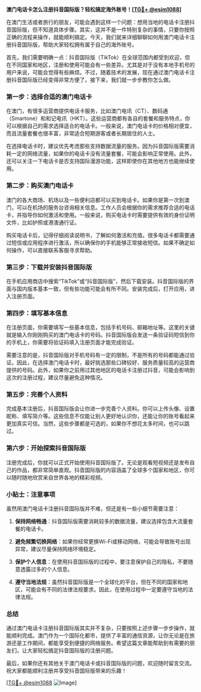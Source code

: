 **澳门电话卡怎么注册抖音国际版？轻松搞定海外账号！[[TG💪+ @esim1088](https://t.me/s/esim1088)]**

在澳门生活或者旅行的朋友，可能会遇到这样一个问题：想用当地的电话卡注册抖音国际版，但不知道具体步骤。其实，这并不是一件特别复杂的事情，只要你按照正确的流程来操作，就能顺利搞定。今天，我们就来详细聊聊如何用澳门电话卡注册抖音国际版，帮助大家轻松拥有属于自己的海外账号。

首先，我们需要明确一点：抖音国际版（TikTok）在全球范围内都受到欢迎，但在不同国家和地区，注册和使用可能会有一些差异。尤其是对于没有本地手机号的用户来说，可能会觉得有些麻烦。不过，随着技术的发展，现在通过澳门电话卡注册抖音国际版已经变得非常方便了。接下来，我们就一步步教你怎么做。

### 第一步：选择合适的澳门电话卡

在澳门，有很多运营商提供电话卡服务，比如澳门电讯（CT）、数码通（Smartone）和和记电讯（HKT）。这些运营商都有各自的套餐和服务特点，你可以根据自己的需求选择适合的电话卡。一般来说，澳门电话卡的价格相对便宜，而且流量套餐也很丰富，非常适合短期游客或者长期居住的人士。

在选择电话卡时，建议优先考虑那些支持数据流量的服务。因为抖音国际版需要消耗一定的网络流量，如果你的电话卡没有流量套餐，可能会影响正常使用。此外，还可以关注一下电话卡是否支持国际漫游功能，这样即使你在其他地方也能继续使用。

### 第二步：购买澳门电话卡

澳门的各大商场、机场以及一些便利店都可以买到电话卡。如果你是第一次到澳门，可以在机场的服务台咨询相关信息。工作人员会根据你的需求推荐合适的电话卡，并指导你如何激活和使用。一般来说，购买电话卡时需要提供有效的身份证明文件，比如护照或港澳通行证。

购买电话卡后，记得仔细阅读说明书，了解如何激活和充值。很多电话卡都需要通过短信或应用程序进行激活，所以确保你的手机能够正常接收短信。如果不确定如何操作，可以直接联系客服寻求帮助。

### 第三步：下载并安装抖音国际版

在手机应用商店中搜索“TikTok”或“抖音国际版”，然后下载安装。抖音国际版的界面与国内版本基本一致，但有些功能可能会有所不同。安装完成后，打开应用，进入注册页面。

### 第四步：填写基本信息

在注册页面，你需要填写一些基本信息，包括手机号码、邮箱地址等。这里的关键就是输入你刚刚购买的澳门电话卡的号码。抖音国际版会发送一条验证码短信到你的手机上，你需要将验证码填入注册页面才能完成验证。

需要注意的是，抖音国际版对手机号码有一定的限制，不是所有的号码都能通过验证。因此，在选择澳门电话卡时，最好挑选那些口碑较好、服务质量较高的运营商提供的号码。此外，如果你之前用过其他地区的电话卡注册过抖音，可能会影响到这次的注册过程，建议尽量避免这种情况。

### 第五步：完善个人资料

完成基本注册后，抖音国际版会让你进一步完善个人资料。你可以上传头像、设置昵称、填写简介等。这些信息不仅能让别人更好地认识你，还能让你的账号看起来更加真实可信。当然，这些步骤都是可选的，如果你不想花太多时间，也可以跳过。

### 第六步：开始探索抖音国际版

注册完成后，你就可以正式开始使用抖音国际版了。无论是观看短视频还是发布自己的作品，都非常简单直观。抖音国际版的内容涵盖了全球多个国家和地区，你可以随时随地欣赏来自世界各地的精彩视频。

### 小贴士：注意事项

虽然用澳门电话卡注册抖音国际版并不难，但还是有一些小细节需要注意：

1. **保持网络畅通**：抖音国际版需要消耗较多的数据流量，建议选择包含大流量套餐的电话卡。
   
2. **避免频繁切换网络**：如果你经常更换Wi-Fi或移动网络，可能会导致账号出现异常，建议尽量保持网络环境稳定。

3. **保护个人信息**：在使用抖音国际版的过程中，要注意保护自己的隐私，不要随意透露过多的个人信息。

4. **遵守当地法规**：虽然抖音国际版是一个全球化的平台，但在不同的国家和地区，可能会有不同的法律法规要求。因此，在使用过程中一定要遵守当地的法律法规。

### 总结

通过澳门电话卡注册抖音国际版其实并不复杂，只要按照上述步骤一步步操作，就能顺利完成。澳门作为一个国际化都市，提供了丰富的通信资源，让你无论是在旅游还是工作期间，都能享受到便捷的网络服务。希望这篇文章能帮助到有需要的朋友们，让大家轻松搞定抖音国际版的注册问题。

最后，如果你还有其他关于澳门电话卡或抖音国际版的问题，欢迎随时留言交流。祝大家都能顺利注册并享受抖音国际版带来的乐趣！

[[TG💪+ @esim1088](https://t.me/s/esim1088) ![Image](https://i.postimg.cc/4NQfJmqS/Snipaste-2025-05-13-00-14-12.png)]
